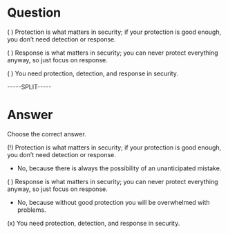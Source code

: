 # Question


( ) Protection is what matters in security; if your protection is good enough, you don’t need detection or response. 

( ) Response is what matters in security; you can never protect everything anyway, so just focus on response. 

( ) You need protection, detection, and response in security.

-----SPLIT-----

# Answer

Choose the correct answer.

(!) Protection is what matters in security; if your protection is good enough, you don’t need detection or response. 
- No, because there is always the possibility of an unanticipated mistake.

( ) Response is what matters in security; you can never protect everything anyway, so just focus on response. 
- No, because without good protection you will be overwhelmed with problems.

(x) You need protection, detection, and response in security.
